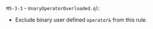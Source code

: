`M5-3-3` - `UnaryOperatorOverloaded.ql`:
  - Exclude binary user defined `operator&` from this rule.